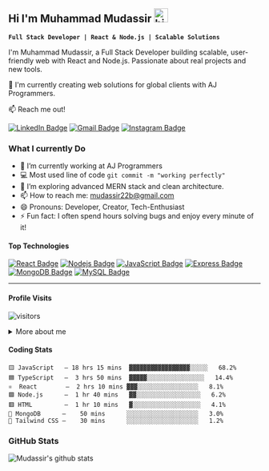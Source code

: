 ## Hi I'm Muhammad Mudassir <img src="https://user-images.githubusercontent.com/1303154/88677602-1635ba80-d120-11ea-84d8-d263ba5fc3c0.gif" width="28px" height="28px" alt="hi">

**`Full Stack Developer | React & Node.js | Scalable Solutions`**

I'm Muhammad Mudassir, a Full Stack Developer building scalable, user-friendly web with React and Node.js. Passionate about real projects and new tools.

📘 I'm currently creating web solutions for global clients with AJ Programmers.

:mailbox: Reach me out!

[![LinkedIn Badge](https://img.shields.io/badge/-Muhammad%20Mudassir-0e76a8?style=flat&labelColor=0e76a8&logo=linkedin&logoColor=white)](https://www.linkedin.com/in/muhammad-mudassir1/) 
[![Gmail Badge](https://img.shields.io/badge/-mudassir22b@gmail.com-c0392b?style=flat&labelColor=c0392b&logo=gmail&logoColor=white)](mailto:mudassir22b@gmail.com)
[![Instagram Badge](https://img.shields.io/badge/-@amudassir__-E4405F?style=flat&labelColor=E4405F&logo=instagram&logoColor=white)](https://www.instagram.com/amudassir_/#)

### What I currently Do

- 🔭 I’m currently working at AJ Programmers
- :computer: Most used line of code `git commit -m "working perfectly"`
- 🤔 I’m exploring advanced MERN stack and clean architecture.
- 📫 How to reach me: mudassir22b@gmail.com
- 😄 Pronouns: Developer, Creator, Tech-Enthusiast
- ⚡ Fun fact: I often spend hours solving bugs and enjoy every minute of it!

#### Top Technologies

[![React Badge](https://img.shields.io/badge/-React-61DBFB?style=for-the-badge&labelColor=black&logo=react&logoColor=61DBFB)](#) 
[![Nodejs Badge](https://img.shields.io/badge/-Nodejs-3C873A?style=for-the-badge&labelColor=black&logo=node.js&logoColor=3C873A)](#) 
[![JavaScript Badge](https://img.shields.io/badge/-JavaScript-F7DF1E?style=for-the-badge&labelColor=black&logo=javascript&logoColor=F7DF1E)](#) 
[![Express Badge](https://img.shields.io/badge/-Express-000000?style=for-the-badge&labelColor=black&logo=express&logoColor=white)](#)
[![MongoDB Badge](https://img.shields.io/badge/-MongoDB-4DB33D?style=for-the-badge&labelColor=black&logo=mongodb&logoColor=4DB33D)](#) 
[![MySQL Badge](https://img.shields.io/badge/-MySQL-4479A1?style=for-the-badge&labelColor=black&logo=mysql&logoColor=4479A1)](#)

---

#### Profile Visits

![visitors](https://visitor-badge.glitch.me/badge?page_id=mudassiir.mudassiir)

<details>
<summary>More about me</summary>

### My Development Philosophy

I’m passionate about clean code, reusability, and user-centric solutions. Whether I’m building a product for a startup or a tool for internal use, I believe in delivering scalable, maintainable, and intuitive webs.

### Want to work together?
Reach out via email or LinkedIn and let’s build something amazing!

</details>

#### Coding Stats

```
🟨 JavaScript   — 18 hrs 15 mins  ▓▓▓▓▓▓▓▓▓▓▓▓▓▓▓▓▓░░░░░   68.2%
🟦 TypeScript   —  3 hrs 50 mins  ▓▓▓▓▓░░░░░░░░░░░░░░░░   14.4%
⚛️  React        —  2 hrs 10 mins ▓▓▓░░░░░░░░░░░░░░░░░   8.1%
🟩 Node.js      —  1 hr 40 mins   ▓▓░░░░░░░░░░░░░░░░░░   6.2%
🟥 HTML         —  1 hr 10 mins   ▓░░░░░░░░░░░░░░░░░░░   4.1%
💠 MongoDB      —    50 mins      ░░░░░░░░░░░░░░░░░░░░   3.0%
🔷 Tailwind CSS —    30 mins      ░░░░░░░░░░░░░░░░░░░░   1.2%

```

### GitHub Stats


![Mudassir's github stats](https://github-readme-stats.vercel.app/api?username=amudassr&count_private=true&show_icons=true&bg_color=1e1e2e&title_color=ffcc00&text_color=8aff80&icon_color=ffcc00)






